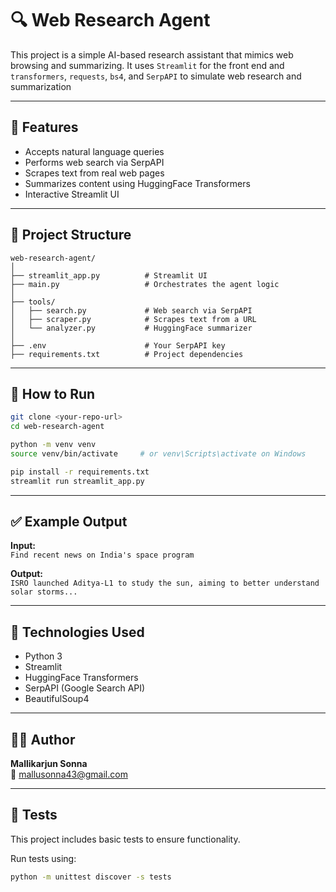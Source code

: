 # 🔍 Web Research Agent

This project is a simple AI-based research assistant that mimics web browsing and summarizing. It uses `Streamlit` for the front end and `transformers`, `requests`, `bs4`, and `SerpAPI` to simulate web research and summarization

---

## 📌 Features

- Accepts natural language queries
- Performs web search via SerpAPI
- Scrapes text from real web pages
- Summarizes content using HuggingFace Transformers
- Interactive Streamlit UI

---

## 📁 Project Structure

```
web-research-agent/
│
├── streamlit_app.py          # Streamlit UI
├── main.py                   # Orchestrates the agent logic
│
├── tools/
│   ├── search.py             # Web search via SerpAPI
│   ├── scraper.py            # Scrapes text from a URL
│   └── analyzer.py           # HuggingFace summarizer
│
├── .env                      # Your SerpAPI key
├── requirements.txt          # Project dependencies
```

---

## 🚀 How to Run

```bash
git clone <your-repo-url>
cd web-research-agent

python -m venv venv
source venv/bin/activate     # or venv\Scripts\activate on Windows

pip install -r requirements.txt
streamlit run streamlit_app.py
```

---

## ✅ Example Output

**Input:**  
`Find recent news on India's space program`

**Output:**  
`ISRO launched Aditya-L1 to study the sun, aiming to better understand solar storms...`

---

## 🧠 Technologies Used

- Python 3
- Streamlit
- HuggingFace Transformers
- SerpAPI (Google Search API)
- BeautifulSoup4

---

## 👨‍💻 Author

**Mallikarjun Sonna**  
📧 mallusonna43@gmail.com

---

## 🧪 Tests

This project includes basic tests to ensure functionality.

Run tests using:

```bash
python -m unittest discover -s tests


